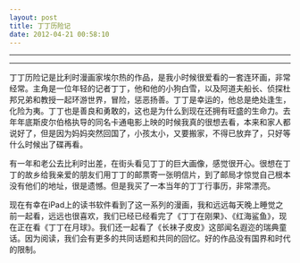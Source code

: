 ```yaml
---
layout: post
title: 丁丁历险记
date: 2012-04-21 00:58:10
---
```


<meta http-equiv='Content-Type' content='text/html; charset=utf-8' />

---

---

丁丁历险记是比利时漫画家埃尔热的作品，是我小时候很爱看的一套连环画，非常经常。主角是一位年轻的记者丁丁，他和他的小狗白雪，以及阿道夫船长、侦探杜邦兄弟和教授一起环游世界，冒险，惩恶扬善。丁丁是幸运的，他总是绝处逢生，化险为夷。丁丁也是善良和勇敢的，这也是为什么到现在还拥有旺盛的生命力。去年年底斯皮尔伯格执导的同名卡通电影上映的时候我真的很想去看，本来和家人都说好了，但是因为妈妈突然回国了，小孩太小，又要搬家，不得已放弃了，只好等什么时候出了碟再看。


有一年和老公去比利时出差，在街头看见丁丁的巨大画像，感觉很开心。很想在丁丁的故乡给我亲爱的朋友们用丁丁的邮票寄一张明信片，到了邮局才惊觉自己根本没有他们的地址，很是遗憾。但是我买了一本当年的丁丁行事历，非常漂亮。


现在有幸在iPad上的读书软件看到了这一系列的漫画，我和远远每天晚上睡觉之前一起看，远远也很喜欢，我们已经已经看完了《丁丁在刚果》、《红海鲨鱼》，现在正在看《丁丁在月球》。我们还一起看了《长袜子皮皮》这部闻名遐迩的瑞典童话。因为阅读，我们会有更多的共同话题和共同的回忆。好的作品没有国界和时代的限制。


